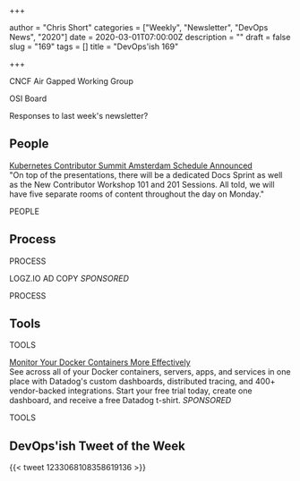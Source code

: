 +++

author = "Chris Short"
categories = ["Weekly", "Newsletter", "DevOps News", "2020"]
date = 2020-03-01T07:00:00Z
description = ""
draft = false
slug = "169"
tags = []
title = "DevOps'ish 169"

+++

CNCF Air Gapped Working Group

OSI Board

Responses to last week's newsletter?

## People

[Kubernetes Contributor Summit Amsterdam Schedule Announced](https://kubernetes.io/blog/2020/02/18/contributor-summit-amsterdam-schedule-announced/)  
"On top of the presentations, there will be a dedicated Docs Sprint as well as the New Contributor Workshop 101 and 201 Sessions. All told, we will have five separate rooms of content throughout the day on Monday."

PEOPLE

## Process

PROCESS

LOGZ.IO AD COPY *SPONSORED*

PROCESS

## Tools

TOOLS

[Monitor Your Docker Containers More Effectively](https://www.datadoghq.com/dg/monitor/docker-benefits-ts/?utm_source=Advertisement&utm_medium=Advertisement&utm_campaign=DevOpsish-Newsletter02&utm_content=Docker)  
See across all of your Docker containers, servers, apps, and services in one place with Datadog's custom dashboards, distributed tracing, and 400+ vendor-backed integrations. Start your free trial today, create one dashboard, and receive a free Datadog t-shirt. *SPONSORED*

TOOLS

## DevOps'ish Tweet of the Week

{{< tweet 1233068108358619136 >}}
